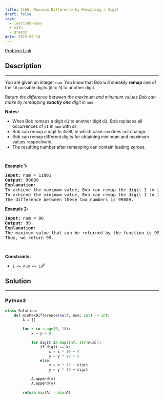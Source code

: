 ```yaml
---
title: 2566. Maximum Difference by Remapping a Digit
draft: false
tags: 
  - leetcode-easy
  - math
  - greedy
date: 2025-06-14
---
```


[Problem Link](https://leetcode.com/problems/maximum-difference-by-remapping-a-digit/)

## Description

---
<p>You are given an integer <code>num</code>. You know that Bob will sneakily <strong>remap</strong> one of the <code>10</code> possible digits (<code>0</code> to <code>9</code>) to another digit.</p>

<p>Return <em>the difference between the maximum and minimum&nbsp;values Bob can make by remapping&nbsp;<strong>exactly</strong> <strong>one</strong> digit in </em><code>num</code>.</p>

<p><strong>Notes:</strong></p>

<ul>
	<li>When Bob remaps a digit <font face="monospace">d1</font>&nbsp;to another digit <font face="monospace">d2</font>, Bob replaces all occurrences of <code>d1</code>&nbsp;in <code>num</code>&nbsp;with <code>d2</code>.</li>
	<li>Bob can remap a digit to itself, in which case <code>num</code>&nbsp;does not change.</li>
	<li>Bob can remap different digits for obtaining minimum and maximum values respectively.</li>
	<li>The resulting number after remapping can contain leading zeroes.</li>
</ul>

<p>&nbsp;</p>
<p><strong>Example 1:</strong></p>

<pre>
<strong>Input:</strong> num = 11891
<strong>Output:</strong> 99009
<strong>Explanation:</strong> 
To achieve the maximum value, Bob can remap the digit 1 to the digit 9 to yield 99899.
To achieve the minimum value, Bob can remap the digit 1 to the digit 0, yielding 890.
The difference between these two numbers is 99009.
</pre>

<p><strong>Example 2:</strong></p>

<pre>
<strong>Input:</strong> num = 90
<strong>Output:</strong> 99
<strong>Explanation:</strong>
The maximum value that can be returned by the function is 99 (if 0 is replaced by 9) and the minimum value that can be returned by the function is 0 (if 9 is replaced by 0).
Thus, we return 99.</pre>

<p>&nbsp;</p>
<p><strong>Constraints:</strong></p>

<ul>
	<li><code>1 &lt;= num &lt;= 10<sup>8</sup></code></li>
</ul>


## Solution

---
### Python3
``` py title='maximum-difference-by-remapping-a-digit'
class Solution:
    def minMaxDifference(self, num: int) -> int:
        A = []
        
        for k in range(0, 10):
            x = y = 0
            
            for digit in map(int, str(num)):
                if digit == k:
                    x = x * 10 + 9
                    y = y * 10 + 0
                else:
                    x = x * 10 + digit
                    y = y * 10 + digit
            
            A.append(x)
            A.append(y)
        
        return max(A) - min(A)
```

